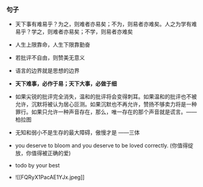 ### 句子

- 天下事有难易乎？为之，则难者亦易矣；不为，则易者亦难矣。人之为学有难易乎？学之，则难者亦易矣；不学，则易者亦难矣 

- 人生上限靠命，人生下限靠勤奋

- 若批评不自由，则赞美无意义

- 语言的边界就是思想的边界

 - **天下难事，必作于易；天下大事，必做于细**

- 如果尖锐的批评完全消失，温和的批评将会变得刺耳。如果温和的批评也不被允许，沉默将被认为居心叵测。如果沉默也不再允许，赞扬不够卖力将是一种罪行。如果只允许一种声音存在，那么，唯一存在的那个声音就是谎言。——柏拉图

-  无知和弱小不是生存的最大障碍，傲慢才是   ——三体

- you deserve to bloom and you deserve to be loved correctly. (你值得绽放，你值得被正确的爱)
- todo by your best






- ![[FQRyX1PacAE1YJx.jpeg]]

